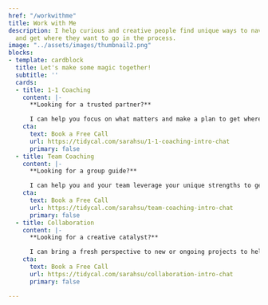 ```yaml
---
href: "/workwithme"
title: Work with Me
description: I help curious and creative people find unique ways to navigate life
  and get where they want to go in the process.
image: "../assets/images/thumbnail2.png"
blocks:
- template: cardblock
  title: Let's make some magic together!
  subtitle: ''
  cards:
  - title: 1-1 Coaching
    content: |-
      **Looking for a trusted partner?**

      I can help you focus on what matters and make a plan to get where you want to go.
    cta:
      text: Book a Free Call
      url: https://tidycal.com/sarahsu/1-1-coaching-intro-chat
      primary: false
  - title: Team Coaching
    content: |-
      **Looking for a group guide?**

      I can help you and your team leverage your unique strengths to get results with less effort.
    cta:
      text: Book a Free Call
      url: https://tidycal.com/sarahsu/team-coaching-intro-chat
      primary: false
  - title: Collaboration
    content: |-
      **Looking for a creative catalyst?**

      I can bring a fresh perspective to new or ongoing projects to help you generate ideas and insights.
    cta:
      text: Book a Free Call
      url: https://tidycal.com/sarahsu/collaboration-intro-chat
      primary: false

---
```

